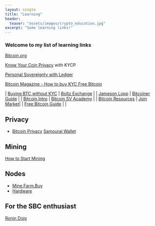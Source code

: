 ```yaml
---
layout: single
title: "Learning"
header:
  teaser: "assets/images/crypto_education.jpg"
excerpt: "Some learning links!"
---
```

### Welcome to my list of learning links
[Bitcoin.org](https://bitcoin.org/en/resources)

[Know Your Coin Privacy](https://kycp.org/#/) with KYCP

[Personal Sovereignty with Ledger](https://blog.ledger.com/satstack/)

[Bitcoin Magazine - How to buy KYC Free Bitcoin](https://bitcoinmagazine.com/guides/bitcoin-wallets-for-beginners-part-five-buying-kyc-free-bitcoin)


| [Buying BTC without KYC](https://kycnot.me/)	| [Boltz Exchange](https://boltz.exchange/) |
| [Jameson Lopp](https://www.lopp.net/bitcoin-information.html) | [Bitcoiner Guide](https://bitcoiner.guide/) |
| [Bitcoin Intro](https://bitcoin-intro.com/)		| [Bitcoin SV Academy](https://bitcoinsv.academy/) |
| [Bitcoin Resources](https://bitcoin-resources.com/) | [Join Market](https://www.keepitsimplebitcoin.com/joinmarket/)|
| [Free Bitcoin Guide](https://armantheparman.com/) |	|


## Privacy
- [Bitcoin Privacy](https://bitcoiner.guide/privacy/)
[Samourai Wallet](https://samouraiwallet.com/)

## Mining
[How to Start Mining](https://www.youtube.com/watch?v=mnJMIA5oyEc)

## Nodes
- [Mine.Farm.Buy](https://minefarmbuy.com/)
- [Hardware](https://ronindojo.io/en/storefront.html)

## For the SBC enthusiast
[Ronin Dojo](https://ronindojo.io/)
